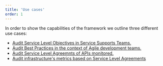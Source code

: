 ```yaml
---
title: 'Use cases'
order: 1
---
```

In order to show the capabilities of the framework we outline three different use cases: 
  - [Audit Service Level Objectives in Service Supports Teams.](/about/use-cases/Auditing-support-teams)
  - [Audit Best Practices in the context of Agile development teams.](/about/use-cases/Auditing-agile-development)
  - [Audit Service Level Agreemnts of APIs monitored.](/about/use-cases/Auditing-APIs)
  - [Audit infrastructure's metrics based on Service Level Agreements](/about/use-cases/Auditing-infrastructures)
